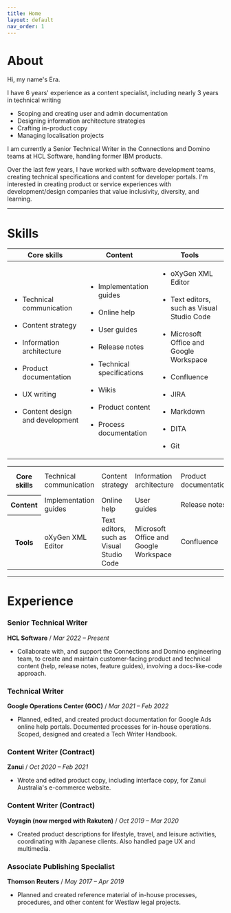 ```yaml
---
title: Home
layout: default
nav_order: 1
---
```


# About

Hi, my name's Era.

I have 6 years' experience as a content specialist, including nearly 3 years in technical writing

- Scoping and creating user and admin documentation
- Designing information architecture strategies
- Crafting in-product copy
- Managing localisation projects

I am currently a Senior Technical Writer in the Connections and Domino teams at HCL Software, handling former IBM products.

Over the last few years, I have worked with software development teams, creating technical specifications and content for developer portals. I'm interested in creating product or service experiences with development/design companies that value inclusivity, diversity, and learning.

[LinkedIn]: https://www.linkedin.com/in/erikagranada/
[GitHub]: https://github.com/erikagranada

---

# Skills

|**Core skills**|**Content**|**Tools**|
|---------------|-----------|---------|
|<ul><li>Technical communication</li><br><li>Content strategy</li><br><li>Information architecture</li><br><li>Product documentation</li><br><li>UX writing</li><br><li>Content design and development</li></ul>|<ul><li>Implementation guides</li><br><li>Online help</li><br><li>User guides</li><br><li>Release notes</li><br><li>Technical specifications</li><br><li>Wikis</li><br><li>Product content</li><br><li>Process documentation</li></ul>|<ul><li>oXyGen XML Editor</li><br><li>Text editors, such as Visual Studio Code</li><br><li>Microsoft Office and Google Workspace</li><br><li>Confluence</li><br><li>JIRA</li><br><li>Markdown</li><br><li>DITA</li><br><li>Git</li></ul>|

<table>
  <tr>
    <th>Core skills</th>
    <td>Technical communication</td>
    <td>Content strategy</td>
    <td>Information architecture</td>
    <td>Product documentation</td>
    <td>UX writing</td>
    <td>Content design and development</td>
  </tr>
  <tr>
    <th>Content</th>
    <td>Implementation guides</td>
    <td>Online help</td>
    <td>User guides</td>
    <td>Release notes</td>
    <td>Technical specifications</td>
    <td>Wikis</td>
    <td>Product content</td>
    <td>Process documentation</td>
  </tr>
  <tr>
    <th>Tools</th>
    <td>oXyGen XML Editor</td>
    <td>Text editors, such as Visual Studio Code</td>
    <td>Microsoft Office and Google Workspace</td>
    <td>Confluence</td>
    <td>JIRA</td>
    <td>Markdown</td>
    <td>DITA</td>
    <td>Git</td>
  </tr>
</table>


---

# Experience

### Senior Technical Writer

**HCL Software** / *Mar 2022 – Present*

- Collaborate with, and support the Connections and Domino engineering team, to create and maintain customer-facing product and technical content (help, release notes, feature guides), involving a docs-like-code approach.

### Technical Writer

**Google Operations Center (GOC)** / *Mar 2021 – Feb 2022*

- Planned, edited, and created product documentation for Google Ads online help portals. Documented processes for in-house operations. Scoped, designed and created a Tech Writer Handbook.

### Content Writer (Contract)

**Zanui** / *Oct 2020 – Feb 2021*

- Wrote and edited product copy, including interface copy, for Zanui Australia's e-commerce website.

### Content Writer (Contract)

**Voyagin (now merged with Rakuten)** / *Oct 2019 – Mar 2020*

- Created product descriptions for lifestyle, travel, and leisure activities, coordinating with Japanese clients. Also handled page UX and multimedia.

### Associate Publishing Specialist

**Thomson Reuters** / *May 2017 – Apr 2019*

- Planned and created reference material of in-house processes, procedures, and other content for Westlaw legal projects.